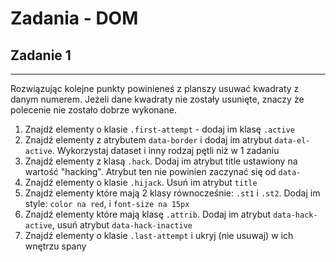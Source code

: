 # Zadania - DOM


## Zadanie 1
--------------------------
Rozwiązując kolejne punkty powinieneś z planszy usuwać kwadraty z danym numerem.
Jeżeli dane kwadraty nie zostały usunięte, znaczy że polecenie nie zostało dobrze wykonane.

1. Znajdź elementy o klasie `.first-attempt` - dodaj im klasę `.active`
2. Znajdź elementy z atrybutem `data-border` i dodaj im atrybut `data-el-active`. Wykorzystaj dataset i inny rodzaj pętli niż w 1 zadaniu
3. Znajdź elementy z klasą `.hack`. Dodaj im atrybut title ustawiony na wartość "hacking". Atrybut ten nie powinien zaczynać się od `data-`
4. Znajdź elementy o klasie `.hijack`. Usuń im atrybut `title`
5. Znajdź elementy które mają 2 klasy równocześnie: `.st1` i `.st2`. Dodaj im style: `color na red`, i `font-size na 15px`
6. Znajdź elementy które mają klasę `.attrib`. Dodaj im atrybut `data-hack-active`, usuń atrybut `data-hack-inactive`
7. Znajdź elementy o klasie `.last-attempt` i ukryj (nie usuwaj) w ich wnętrzu spany




